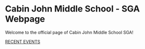 # Cabin John Middle School - SGA Webpage

Welcome to the official page of Cabin John Middle School SGA!


[RECENT EVENTS](url)
